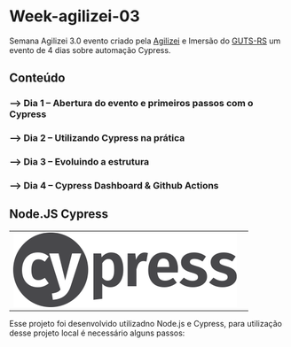 # Week-agilizei-03
Semana Agilizei 3.0 evento criado pela [Agilizei](http://www.agilizei.com) e  Imersão do [GUTS-RS](http://www.sucesurs.org.br/grupos/guts) um evento de 4 dias sobre automação Cypress.

## Conteúdo
### --> Dia 1 – Abertura do evento e primeiros passos com o Cypress
### --> Dia 2 – Utilizando Cypress na prática
### --> Dia 3 – Evoluindo a estrutura
### --> Dia 4 – Cypress Dashboard & Github Actions

## Node.JS Cypress
|   |   |
|---|---|
| ![](/cypress/fixtures/img/d7ae489c-b24a-11e6-9cc4-91c6c74c5e88.png) |   |
Esse projeto foi desenvolvido utilizadno Node.js e Cypress, para utilização desse projeto local é necessário alguns passos:
